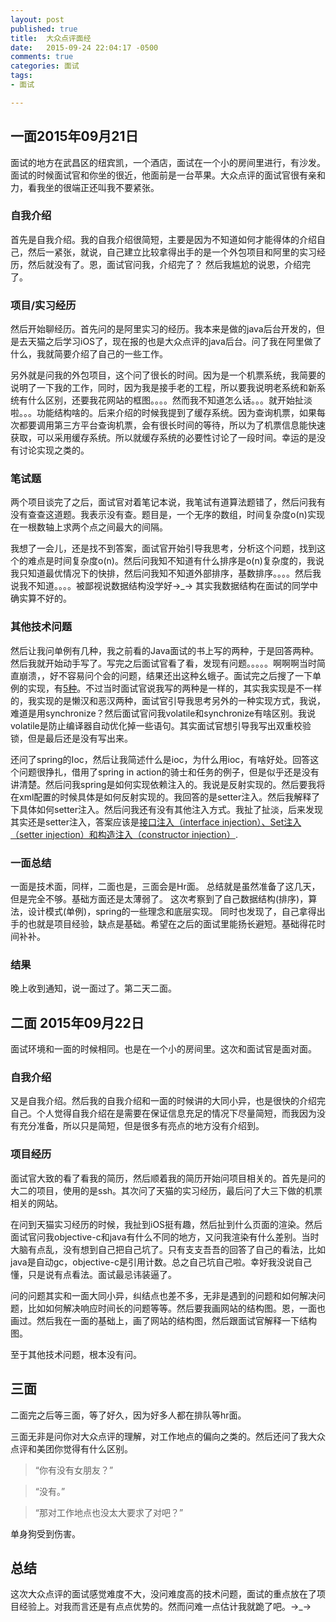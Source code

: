 ```yaml
---
layout: post
published: true
title:  大众点评面经
date:   2015-09-24 22:04:17 -0500
comments: true
categories: 面试
tags:
- 面试

---
```



## 一面2015年09月21日

面试的地方在武昌区的纽宾凯，一个酒店，面试在一个小的房间里进行，有沙发。面试的时候面试官和你坐的很近，他面前是一台苹果。大众点评的面试官很有亲和力，看我坐的很端正还叫我不要紧张。

### 自我介绍

首先是自我介绍。我的自我介绍很简短，主要是因为不知道如何才能得体的介绍自己，然后一紧张，就说，自己建立比较拿得出手的是一个外包项目和阿里的实习经历，然后就没有了。恩，面试官问我，介绍完了？ 然后我尴尬的说恩，介绍完了。

### 项目/实习经历

然后开始聊经历。首先问的是阿里实习的经历。我本来是做的java后台开发的，但是去天猫之后学习iOS了，现在报的也是大众点评的java后台。问了我在阿里做了什么，我就简要介绍了自己的一些工作。

另外就是问我的外包项目，这个问了很长的时间。因为是一个机票系统，我简要的说明了一下我的工作，同时，因为我是接手老的工程，所以要我说明老系统和新系统有什么区别，还要我花网站的框图。。。。然而我不知道怎么话。。。就开始扯淡啦。。。功能结构啥的。后来介绍的时候我提到了缓存系统。因为查询机票，如果每次都要调用第三方平台查询机票，会有很长时间的等待，所以为了机票信息能快速获取，可以采用缓存系统。所以就缓存系统的必要性讨论了一段时间。幸运的是没有讨论实现之类的。

### 笔试题

两个项目谈完了之后，面试官对着笔记本说，我笔试有道算法题错了，然后问我有没有查查这道题。我表示没有查。题目是，一个无序的数组，时间复杂度o(n)实现在一根数轴上求两个点之间最大的间隔。

我想了一会儿，还是找不到答案，面试官开始引导我思考，分析这个问题，找到这个的难点是时间复杂度o(n)。然后问我知不知道有什么排序是o(n)复杂度的，我说我只知道最优情况下的快排，然后问我知不知道外部排序，基数排序。。。。然后我说我不知道。。。。被鄙视说数据结构没学好→_→  其实我数据结构在面试的同学中确实算不好的。

### 其他技术问题

然后让我问单例有几种，我之前看的Java面试的书上写的两种，于是回答两种。然后我就开始动手写了。写完之后面试官看了看，发现有问题。。。。。啊啊啊当时简直崩溃，，好不容易问个会的问题，结果还出这种幺蛾子。面试完之后搜了一下单例的实现，有[5种](http://www.oschina.net/code/snippet_107039_6062)。不过当时面试官说我写的两种是一样的，其实我实现是不一样的，我实现的是懒汉和恶汉两种，面试官引导我思考另外的一种实现方式，我说，难道是用synchronize？然后面试官问我volatile和synchronize有啥区别。我说volatile是防止编译器自动优化掉一些语句。其实面试官想引导我写出双重校验锁，但是最后还是没有写出来。

还问了spring的Ioc，然后让我简述什么是ioc，为什么用ioc，有啥好处。回答这个问题很挣扎，借用了spring in action的骑士和任务的例子，但是似乎还是没有讲清楚。然后问我spring是如何实现依赖注入的。我说是反射实现的。然后要我将在xml配置的时候具体是如何反射实现的。我回答的是setter注入。然后我解释了下具体如何setter注入。然后问我还有没有其他注入方式。我扯了扯淡，后来发现其实还是setter注入，答案应该是[接口注入（interface injection）、Set注入（setter injection）和构造注入（constructor injection）](http://jingyan.baidu.com/article/03b2f78caa37875ea237ae0d.html).

### 一面总结

一面是技术面，同样，二面也是，三面会是Hr面。
总结就是虽然准备了这几天，但是完全不够。基础方面还是太薄弱了。
这次考察到了自己数据结构(排序)，算法，设计模式(单例)，spring的一些理念和底层实现。
同时也发现了，自己拿得出手的也就是项目经验，缺点是基础。希望在之后的面试里能扬长避短。基础得花时间补补。

### 结果

晚上收到通知，说一面过了。第二天二面。


## 二面 2015年09月22日

面试环境和一面的时候相同。也是在一个小的房间里。这次和面试官是面对面。

### 自我介绍

又是自我介绍。然后我的自我介绍和一面的时候讲的大同小异，也是很快的介绍完自己。个人觉得自我介绍在是需要在保证信息充足的情况下尽量简短，而我因为没有充分准备，所以只是简短，但是很多有亮点的地方没有介绍到。

### 项目经历

面试官大致的看了看我的简历，然后顺着我的简历开始问项目相关的。首先是问的大二的项目，使用的是ssh。其次问了天猫的实习经历，最后问了大三下做的机票相关的网站。

在问到天猫实习经历的时候，我扯到iOS挺有趣，然后扯到什么页面的渲染。然后面试官问我objective-c和java有什么不同的地方，又问我渲染有什么差别。当时大脑有点乱，没有想到自己把自己坑了。只有支支吾吾的回答了自己的看法，比如java是自动gc，objective-c是引用计数。总之自己坑自己啦。幸好我没说自己懂，只是说有点看法。面试最忌讳装逼了。

问的问题其实和一面大同小异，纠结点也差不多，无非是遇到的问题和如何解决问题，比如如何解决响应时间长的问题等等。然后要我画网站的结构图。恩，一面也画过。然后我在一面的基础上，画了网站的结构图，然后跟面试官解释一下结构图。

至于其他技术问题，根本没有问。

## 三面

二面完之后等三面，等了好久，因为好多人都在排队等hr面。

三面无非是问你对大众点评的理解，对工作地点的偏向之类的。然后还问了我大众点评和美团你觉得有什么区别。

> “你有没有女朋友？”

> “没有。”

> “那对工作地点也没太大要求了对吧？”

单身狗受到伤害。

## 总结

这次大众点评的面试感觉难度不大，没问难度高的技术问题，面试的重点放在了项目经验上。对我而言还是有点点优势的。然而问难一点估计我就跪了吧。→_→